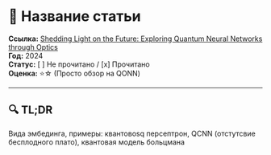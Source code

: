 # 📝 Название статьи

**Ссылка:** [Shedding Light on the Future: Exploring Quantum Neural Networks through Optics](https://arxiv.org/pdf/2409.02533)  
**Год:** 2024  
**Статус:** [ ] Не прочитано / [x] Прочитано  
**Оценка:** ⭐️☆ (Просто обзор на QONN)

---

## 🔍 TL;DR

Вида эмбединга, примеры: квантовоsq персептрон, QCNN (отстутсвие бесплодного плато), квантовая модель больцмана